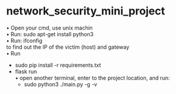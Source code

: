 # network_security_mini_project

•	Open your cmd, use unix machin <br />
•	Run:  sudo apt-get install python3 <br />
•	Run: ifconfig <br />
to find out the IP of the victim (host) and gateway <br />
•	Run 
 - sudo pip install -r requirements.txt 
 - flask run <br />
•	open another terminal, enter to the project location, and run:
    - sudo python3 ./main.py -g <your gateway IP> -v <victim IP> 
